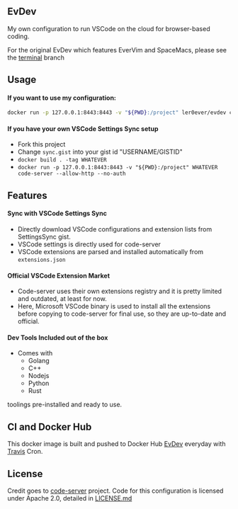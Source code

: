 ## EvDev

My own configuration to run VSCode on the cloud for browser-based coding.

For the original EvDev which features EverVim and SpaceMacs, please see the [terminal](https://github.com/LER0ever/EvDev/tree/terminal) branch


## Usage
#### If you want to use my configuration:
```bash
docker run -p 127.0.0.1:8443:8443 -v "${PWD}:/project" ler0ever/evdev code-server --allow-http --no-auth
```

#### If you have your own VSCode Settings Sync setup
- Fork this project
- Change `sync.gist` into your gist id "USERNAME/GISTID"
- `docker build . -tag WHATEVER`
- `docker run -p 127.0.0.1:8443:8443 -v "${PWD}:/project" WHATEVER code-server --allow-http --no-auth`

## Features
#### Sync with VSCode Settings Sync
- Directly download VSCode configurations and extension lists from SettingsSync gist.
- VSCode settings is directly used for code-server
- VSCode extensions are parsed and installed automatically from `extensions.json`

#### Official VSCode Extension Market
- Code-server uses their own extensions registry and it is pretty limited and outdated, at least for now.
- Here, Microsoft VSCode binary is used to install all the extensions before copying to code-server for final use, so they are up-to-date and official.

#### Dev Tools Included out of the box
- Comes with
	- Golang
	- C++
	- Nodejs
	- Python
	- Rust

toolings pre-installed and ready to use.

## CI and Docker Hub
This docker image is built and pushed to Docker Hub [EvDev](https://cloud.docker.com/repository/docker/ler0ever/evdev/tags) everyday with [Travis](https://travis-ci.org/LER0ever/EvDev) Cron.

## License
Credit goes to [code-server](https://github.com/codercom/code-server) project.
Code for this configuration is licensed under Apache 2.0, detailed in [LICENSE.md](LICENSE.md)

